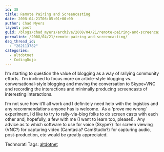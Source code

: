 ```yaml
---
id: 38
title: Remote Pairing and Screencasting
date: 2008-04-21T06:05:01+00:00
author: Chad Myers
layout: post
guid: /blogs/chad_myers/archive/2008/04/21/remote-pairing-and-screencasting.aspx
permalink: /2008/04/21/remote-pairing-and-screencasting/
dsq_thread_id:
  - "262113782"
categories:
  - altdotnet
  - CodingDojo
---
```

I&#8217;m starting to question the value of blogging as a way of rallying community efforts.&nbsp; I&#8217;m inclined to focus more on article-style blogging vs. conversational-style blogging and moving the conversation to Skype+VNC and recording the interactions and minimally producing screencasts of interesting interactions.

I&#8217;m not sure how it&#8217;ll all work and I definitely need help with the logistics and any recommendations anyone has is welcome.&nbsp; As a &#8216;prove me wrong&#8217; experiment, I&#8217;d like to try to rally-via-blog folks to do screen casts with each other and, hopefully, a few with me (I want to learn too, please!).&nbsp; Any advice as to which software to use for voice (Skype?)&nbsp; for screen viewing (VNC?) for capturing video (Camtasia? CamStudio?) for capturing audio, post-production, etc would be greatly appreciated.

<div class="wlWriterSmartContent" style="padding-right: 0px;padding-left: 0px;padding-bottom: 0px;margin: 0px;padding-top: 0px">
  Technorati Tags: <a href="http://technorati.com/tags/altdotnet" rel="tag">altdotnet</a>
</div>